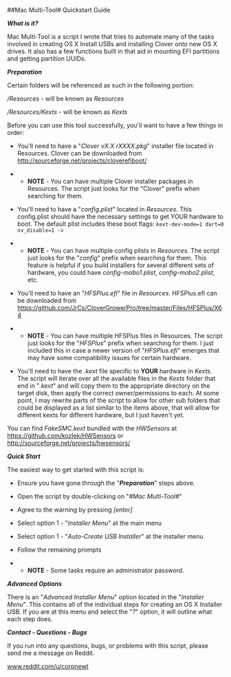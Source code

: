 #\#Mac Multi-Tool# Quickstart Guide

***What is it?***

Mac Multi-Tool is a script I wrote that tries to automate many of the tasks involved in creating OS X Install USBs and installing Clover onto new OS X drives.  It also has a few functions built in that aid in mounting EFI partitions and getting partition UUIDs.


***Preparation***

Certain folders will be referenced as such in the following portion:

*/Resources* - will be known as *Resources*

*/Resources/Kexts* - will be known as *Kexts*	


Before you can use this tool successfully, you'll want to have a few things in order:

* You'll need to have a "*Clover vX.X rXXXX.pkg*" installer file located in Resources.
Clover can be downloaded from http://sourceforge.net/projects/cloverefiboot/

* * **NOTE** - You can have multiple Clover installer packages in Resources.
The script just looks for the "Clover" prefix when searching for them.

* You'll need to have a "*config.plist*" located in *Resources*.  This config.plist should have the necessary settings to get YOUR hardware to boot.  The default plist includes these boot flags: `kext-dev-mode=1 dart=0 nv_disable=1 -v`

* * **NOTE** - You can have multiple config plists in *Resources*.  The script just looks for the "*config*" prefix when searching for them.  This feature is helpful if you build installers for several different sets of hardware, you could have *config-mobo1.plist*, *config-mobo2.plist*, etc.

* You'll need to have an "*HFSPlus.efi*" file in *Resources*.
HFSPlus.efi can be downloaded from https://github.com/JrCs/CloverGrowerPro/tree/master/Files/HFSPlus/X64

* * **NOTE** - You can have multiple HFSPlus files in Resources.  The script just looks for the "*HFSPlus*" prefix when searching for them.  I just included this in case a newer version of "*HFSPlus.efi*" emerges that may have some compatibility issues for certain hardware.

* You'll need to have the *.kext* file specific to **YOUR** hardware in *Kexts*.  The script will iterate over all the available files in the *Kexts* folder that end in "*.kext*" and will copy them to the appropriate directory on the target disk, then apply the correct owner/permissions to each.  At some point, I may rewrite parts of the script to allow for other sub folders that could be displayed as a list similar to the items above, that will allow for different kexts for different hardware, but I just haven't yet.

You can find *FakeSMC.kext* bundled with the *HWSensors* at https://github.com/kozlek/HWSensors or http://sourceforge.net/projects/hwsensors/


***Quick Start***

The easiest way to get started with this script is:

* Ensure you have gone through the "***Preparation***" steps above.
* Open the script by double-clicking on "*#Mac Multi-Tool#*"
* Agree to the warning by pressing *[enter]*
* Select option 1 - "*Installer Menu*" at the main menu
* Select option 1 - "*Auto-Create USB Installer*" at the installer menu
* Follow the remaining prompts

* * **NOTE** - Some tasks require an administrator password.


***Advanced Options***

There is an "*Advanced Installer Menu*" option located in the "*Installer Menu*".  This contains all of the individual steps for creating an OS X Installer USB.  If you are at this menu and select the "*?*" option, it will outline what each step does.



***Contact - Questions - Bugs***

If you run into any questions, bugs, or problems with this script, please send me a message on Reddit.

www.reddit.com/u/corpnewt
